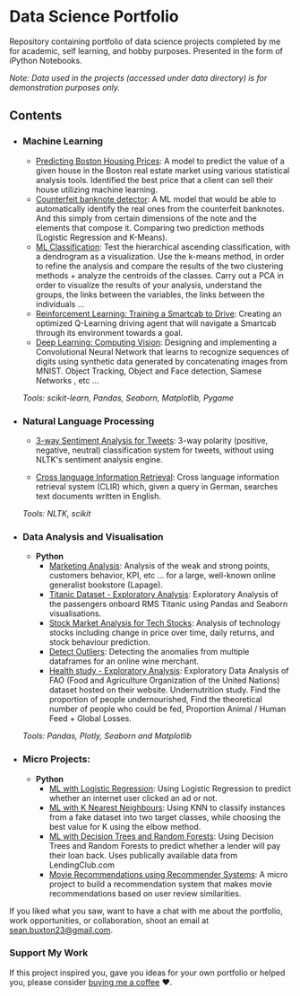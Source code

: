 # Data Science Portfolio
Repository containing portfolio of data science projects completed by me for academic, self learning, and hobby purposes. Presented in the form of iPython Notebooks.

_Note: Data used in the projects (accessed under data directory) is for demonstration purposes only._

## Contents

- ### Machine Learning

	- [Predicting Boston Housing Prices](): A model to predict the value of a given house in the Boston real estate market using various statistical analysis tools. Identified the best price that a client can sell their house utilizing machine learning.
	- [Counterfeit banknote detector](https://github.com/Noxx23/-data-science-portfolio-/blob/main/Detecteur%20de%20faux%20billet.ipynb): A ML model that would be able to automatically identify the real ones from the counterfeit banknotes. And this simply from certain dimensions of the note and the elements that compose it. Comparing two prediction methods (Logistic Regression and K-Means).
	- [ML Classification](https://github.com/Noxx23/-data-science-portfolio-/blob/main/Classification%20ML.ipynb): Test the hierarchical ascending classification, with a dendrogram as a visualization. 
	Use the k-means method, in order to refine the analysis and compare the results of the two clustering methods + analyze the centroids of the classes. 
	Carry out a PCA in order to visualize the results of your analysis, understand the groups, the links between the variables, the links between the individuals ...
	- [Reinforcement Learning: Training a Smartcab to Drive](): Creating an optimized Q-Learning driving agent that will navigate a Smartcab through its environment towards a goal.
	- [Deep Learning: Computing Vision](https://github.com/Noxx23/-data-science-portfolio-/tree/main/DeepLearning_Computing_Vision):  Designing and implementing a Convolutional Neural Network that learns to recognize sequences of digits using synthetic data generated by concatenating images from MNIST. Object Tracking, Object and Face detection, Siamese Networks , etc ...

	_Tools: scikit-learn, Pandas, Seaborn, Matplotlib, Pygame_ 

- ### Natural Language Processing

	- [3-way Sentiment Analysis for Tweets](): 3-way polarity (positive, negative, neutral) classification system for tweets, without using NLTK's sentiment analysis engine.

	- [Cross language Information Retrieval](): Cross language information retrieval system (CLIR) which, given a query in German, searches text documents written in English.

	_Tools: NLTK, scikit_

- ### Data Analysis and Visualisation
	- __Python__
		- [Marketing Analysis](https://github.com/Noxx23/-data-science-portfolio-/blob/main/Data%20Analysis%20Marketing.ipynb): Analysis of the weak and strong points, customers behavior, KPI, etc ... for a large, well-known online generalist bookstore (Lapage).
		- [Titanic Dataset - Exploratory Analysis](https://github.com/Noxx23/-data-science-portfolio-/blob/main/Pre_process_Titanic.ipynb): Exploratory Analysis of the passengers onboard RMS Titanic using Pandas and Seaborn visualisations.
		- [Stock Market Analysis for Tech Stocks](): Analysis of technology stocks including change in price over time, daily returns, and stock behaviour prediction.
		- [Detect Outliers](https://github.com/Noxx23/-data-science-portfolio-/blob/main/D%C3%A9tecter%20les%20valeurs%20aberrantes.ipynb): Detecting the anomalies from multiple dataframes for an online wine merchant.
		- [Health study - Exploratory Analysis](https://github.com/Noxx23/-data-science-portfolio-/blob/main/Etude%20sous-nutrition.ipynb): Exploratory Data Analysis of FAO (Food and Agriculture Organization of the United Nations) dataset hosted on their website. Undernutrition study. Find the proportion of people undernourished, Find the theoretical number of people who could be fed, Proportion Animal / Human Feed + Global Losses.
		
	_Tools: Pandas, Plotly, Seaborn and Matplotlib_
	

- ### Micro Projects: 

	- __Python__
		- [ML with Logistic Regression](): Using Logistic Regression to predict whether an internet user clicked an ad or not.
		- [ML with K Nearest Neighbours](): Using KNN to classify instances from a fake dataset into two target classes, while choosing the best value for K using the elbow method.
		- [ML with Decision Trees and Random Forests](): Using Decision Trees and Random Forests to predict whether a lender will pay their loan back. Uses publically available data from LendingClub.com
		- [Movie Recommendations using Recommender Systems](): A micro project to build a recommendation system that makes movie recommendations based on user review similarities. 


If you liked what you saw, want to have a chat with me about the portfolio, work opportunities, or collaboration, shoot an email at sean.buxton23@gmail.com. 

### Support My Work

If this project inspired you, gave you ideas for your own portfolio or helped you, please consider [buying me a coffee](https://www.buymeacoffee.com/seanbuxton) ❤️.   
